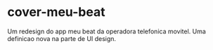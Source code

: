 # cover-meu-beat
Um redesign do app meu beat da operadora telefonica movitel. Uma definicao nova na parte de UI design.
